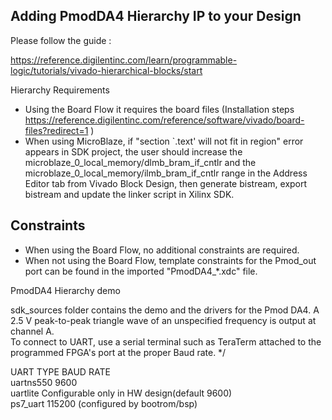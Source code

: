  ## Adding PmodDA4 Hierarchy IP to your Design

Please follow the guide :

https://reference.digilentinc.com/learn/programmable-logic/tutorials/vivado-hierarchical-blocks/start

Hierarchy Requirements
* Using the Board Flow it requires the board files (Installation steps https://reference.digilentinc.com/reference/software/vivado/board-files?redirect=1 )
* When using MicroBlaze, if "section `.text' will not fit in region" error appears in SDK project, the user should increase the microblaze_0_local_memory/dlmb_bram_if_cntlr and the microblaze_0_local_memory/ilmb_bram_if_cntlr range in the Address Editor tab from Vivado Block Design, then generate bistream, export bistream and update the linker script in Xilinx SDK.

Constraints
-----------
* When using the Board Flow, no additional constraints are required.
* When not using the Board Flow, template constraints for the Pmod_out port can be found in the imported "PmodDA4_*.xdc" file.


PmodDA4 Hierarchy demo

sdk_sources folder contains the demo and the drivers for the Pmod DA4.
A 2.5 V peak-to-peak triangle wave of an unspecified frequency is output at channel A.							                                                                         
To connect to UART, use a serial terminal such as TeraTerm attached to the programmed FPGA's port at the proper Baud rate.                            */
                                                                    
UART TYPE BAUD RATE                                                    
uartns550 9600                                                          
uartlite  Configurable only in HW design(default 9600)                                
ps7_uart  115200 (configured by bootrom/bsp) 
